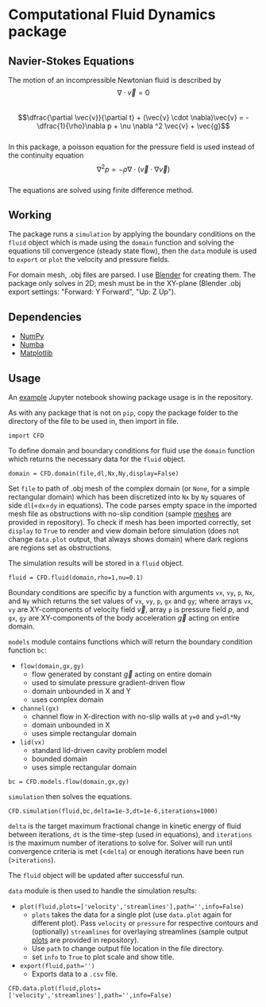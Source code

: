 # Computational Fluid Dynamics package

## Navier-Stokes Equations  

The motion of an incompressible Newtonian fluid is described by
$$\nabla \cdot \vec{v} = 0$$  
$$\dfrac{\partial \vec{v}}{\partial t} + (\vec{v} \cdot \nabla)\vec{v} = -\dfrac{1}{\rho}\nabla p + \nu \nabla ^2 \vec{v} + \vec{g}$$  
In this package, a poisson equation for the pressure field is used instead of the continuity equation  
$$\nabla ^2 p = -\rho \nabla \cdot (\vec{v} \cdot \nabla \vec{v})$$  
The equations are solved using finite difference method.  

## Working

The package runs a `simulation` by applying the boundary conditions on the `fluid` object which is made using the `domain` function and solving the equations till convergence (steady state flow), then the `data` module is used to `export` or `plot` the velocity and pressure fields.

For domain mesh, .obj files are parsed. I use [Blender](https://www.blender.org/) for creating them. The package only solves in 2D; mesh must be in the XY-plane (Blender .obj export settings: "Forward: Y Forward", "Up: Z Up").  

## Dependencies

- [NumPy](https://numpy.org/)
- [Numba](http://numba.pydata.org/)
- [Matplotlib](https://matplotlib.org/)

## Usage

An [example](https://github.com/the-real-dorado/CFD/blob/main/CFD_example.ipynb) Jupyter notebook showing package usage is in the repository.  

As with any package that is not on `pip`, copy the package folder to the directory of the file to be used in, then import in file.

```python:
import CFD
```

To define domain and boundary conditions for fluid use the `domain` function which returns the necessary data for the `fluid` object.

```python:
domain = CFD.domain(file,dl,Nx,Ny,display=False)
```

Set `file` to path of .obj mesh of the complex domain (or `None`, for a simple rectangular domain) which has been discretized into `Nx` by `Ny` squares of side `dl`(=`dx`=`dy` in equations). The code parses empty space in the imported mesh file as obstructions with no-slip condition (sample [meshes](https://github.com/the-real-dorado/CFD/tree/main/meshes) are provided in repository). To check if mesh has been imported correctly, set `display` to `True` to render and view domain before simulation (does not change `data.plot` output, that always shows domain) where dark regions are regions set as obstructions.

The simulation results will be stored in a `fluid` object.

```python:
fluid = CFD.fluid(domain,rho=1,nu=0.1)
```

Boundary conditions are specific by a function with arguments `vx`, `vy`, `p`, `Nx`, and `Ny` which returns the set values of `vx`, `vy`, `p`, `gx` and `gy`; where arrays `vx`, `vy` are XY-components of velocity field $\vec{v}$, array `p` is pressure field $p$, and `gx`, `gy` are XY-components of the body acceleration $\vec{g}$ acting on entire domain.  

`models` module contains functions which will return the boundary condition function `bc`:

- `flow(domain,gx,gy)`
  - flow generated by constant $\vec{g}$ acting on entire domain
  - used to simulate pressure gradient-driven flow
  - domain unbounded in X and Y
  - uses complex domain
- `channel(gx)`
  - channel flow in X-direction with no-slip walls at `y=0` and `y=dl*Ny`
  - domain unbounded in X
  - uses simple rectangular domain
- `lid(vx)`
  - standard lid-driven cavity problem model
  - bounded domain
  - uses simple rectangular domain

```python:
bc = CFD.models.flow(domain,gx,gy)
```

`simulation` then solves the equations.

```python:
CFD.simulation(fluid,bc,delta=1e-3,dt=1e-6,iterations=1000)
```

`delta` is the target maximum fractional change in kinetic energy of fluid between iterations, `dt` is the time-step (used in equations), and `iterations` is the maximum number of iterations to solve for. Solver will run until convergence criteria is met (<`delta`) or enough iterations have been run (>`iterations`).

The `fluid` object will be updated after successful run.

`data` module is then used to handle the simulation results:

- `plot(fluid,plots=['velocity','streamlines'],path='',info=False)`
  - `plots` takes the data for a single plot (use `data.plot` again for different plot). Pass `velocity` or `pressure` for respective contours and (optionally) `streamlines` for overlaying streamlines (sample output [plots](https://github.com/the-real-dorado/CFD/tree/main/plots) are provided in repository).
  - Use `path` to change output file location in the file directory.
  - set `info` to `True` to plot scale and show title.
- `export(fluid,path='')`
  - Exports data to a `.csv` file.

```python:
CFD.data.plot(fluid,plots=['velocity','streamlines'],path='',info=False)
```
